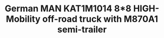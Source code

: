 ---
layout: product
title: "German MAN KAT1M1014 8*8 HIGH-Mobility off-road truck with M870A1 semi-trailer"
price: "4500" 
desc: "Maketa"
img_path: "/assets/img/UA72125.jpg"
brand: "N/A"
available: false
special_offer: false
new: false
soon: false
cat: "010000"
subcat: "013300"
subsubcat: "0N/A"
sifra: "UA72125"
popular: false
---
